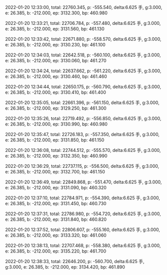 2022-01-20 12:33:00, total: 22760.345, p: -555.540, delta:6.625 手, g:3.000, e: 26.385, b: -212.000, ep: 3132.300, bp: 460.980

2022-01-20 12:33:21, total: 22706.784, p: -557.480, delta:6.625 手, g:3.000, e: 26.385, b: -212.000, ep: 3131.560, bp: 461.130

2022-01-20 12:33:42, total: 22671.880, p: -558.570, delta:6.625 手, g:3.000, e: 26.385, b: -212.000, ep: 3130.230, bp: 461.100

2022-01-20 12:34:03, total: 22642.518, p: -560.100, delta:6.625 手, g:3.000, e: 26.385, b: -212.000, ep: 3130.060, bp: 461.270

2022-01-20 12:34:24, total: 22637.662, p: -561.220, delta:6.625 手, g:3.000, e: 26.385, b: -212.000, ep: 3130.460, bp: 461.460

2022-01-20 12:34:44, total: 22650.175, p: -560.790, delta:6.625 手, g:3.000, e: 26.385, b: -212.000, ep: 3130.410, bp: 461.400

2022-01-20 12:35:05, total: 22661.396, p: -561.150, delta:6.625 手, g:3.000, e: 26.385, b: -212.000, ep: 3129.250, bp: 461.300

2022-01-20 12:35:26, total: 22719.492, p: -556.850, delta:6.625 手, g:3.000, e: 26.385, b: -212.000, ep: 3130.990, bp: 460.980

2022-01-20 12:35:47, total: 22726.183, p: -557.350, delta:6.625 手, g:3.000, e: 26.385, b: -212.000, ep: 3131.850, bp: 461.150

2022-01-20 12:36:08, total: 22744.512, p: -555.570, delta:6.625 手, g:3.000, e: 26.385, b: -212.000, ep: 3132.350, bp: 460.990

2022-01-20 12:36:29, total: 22737.115, p: -556.500, delta:6.625 手, g:3.000, e: 26.385, b: -212.000, ep: 3132.700, bp: 461.150

2022-01-20 12:36:49, total: 22849.868, p: -551.470, delta:6.625 手, g:3.000, e: 26.385, b: -212.000, ep: 3131.090, bp: 460.320

2022-01-20 12:37:10, total: 22784.971, p: -554.390, delta:6.625 手, g:3.000, e: 26.385, b: -212.000, ep: 3131.450, bp: 460.730

2022-01-20 12:37:31, total: 22786.980, p: -554.720, delta:6.625 手, g:3.000, e: 26.385, b: -212.000, ep: 3131.840, bp: 460.820

2022-01-20 12:37:52, total: 22806.607, p: -555.160, delta:6.625 手, g:3.000, e: 26.385, b: -212.000, ep: 3133.320, bp: 461.060

2022-01-20 12:38:13, total: 22707.468, p: -558.380, delta:6.625 手, g:3.000, e: 26.385, b: -212.000, ep: 3135.220, bp: 461.700

2022-01-20 12:38:33, total: 22646.200, p: -560.700, delta:6.625 手, g:3.000, e: 26.385, b: -212.000, ep: 3134.420, bp: 461.890